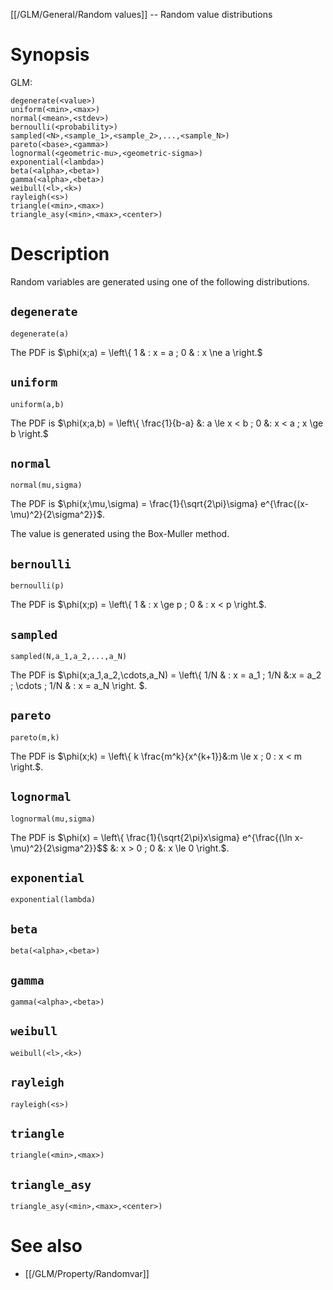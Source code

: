 [[/GLM/General/Random values]] -- Random value distributions

# Synopsis
GLM:
~~~
degenerate(<value>)
uniform(<min>,<max>)
normal(<mean>,<stdev>)
bernoulli(<probability>)
sampled(<N>,<sample_1>,<sample_2>,...,<sample_N>)
pareto(<base>,<gamma>)
lognormal(<geometric-mu>,<geometric-sigma>)
exponential(<lambda>)
beta(<alpha>,<beta>)
gamma(<alpha>,<beta>)
weibull(<l>,<k>)
rayleigh(<s>)
triangle(<min>,<max>)
triangle_asy(<min>,<max>,<center>)
~~~

# Description

Random variables are generated using one of the following distributions.

## `degenerate`
~~~
degenerate(a)
~~~

The PDF is $\phi(x;a) = \left\\{ 1 & : x = a ; 0 & : x \ne a \right.$

## `uniform`
~~~
uniform(a,b)
~~~

The PDF is $\phi(x;a,b) = \left\\{ \frac{1}{b-a} &: a \le x < b ; 0 &: x < a ; x \ge b \right.$

## `normal`
~~~
normal(mu,sigma)
~~~

The PDF is $\phi(x;\mu,\sigma) = \frac{1}{\sqrt{2\pi}\sigma} e^{\frac{(x-\mu)^2}{2\sigma^2}}$.

The value is generated using the Box-Muller method.

## `bernoulli`
~~~
bernoulli(p)
~~~

The PDF is $\phi(x;p) = \left\\{ 1 & : x \ge p ; 0 & : x < p \right.$.

## `sampled`
~~~
sampled(N,a_1,a_2,...,a_N)
~~~

The PDF is $\phi(x;a_1,a_2,\cdots,a_N) = \left\\{ 1/N & : x = a_1 ; 1/N &:x = a_2 ; \cdots ; 1/N & : x = a_N \right. $.

## `pareto`
~~~
pareto(m,k)
~~~

The PDF is $\phi(x;k) = \left\\{ k \frac{m^k}{x^{k+1}}&:m \le x ; 0 : x < m \right.$.

## `lognormal`
~~~
lognormal(mu,sigma)
~~~

The PDF is $\phi(x) = \left\\{ \frac{1}{\sqrt{2\pi}x\sigma} e^{\frac{(\ln x-\mu)^2}{2\sigma^2}}$$ &: x > 0 ; 0 &: x \le 0 \right.$.

## `exponential`
~~~
exponential(lambda)
~~~



## `beta`
~~~
beta(<alpha>,<beta>)
~~~

## `gamma`
~~~
gamma(<alpha>,<beta>)
~~~

## `weibull`
~~~
weibull(<l>,<k>)
~~~

## `rayleigh`
~~~
rayleigh(<s>)
~~~

## `triangle`
~~~
triangle(<min>,<max>)
~~~

## `triangle_asy`
~~~
triangle_asy(<min>,<max>,<center>)
~~~

# See also
* [[/GLM/Property/Randomvar]]
